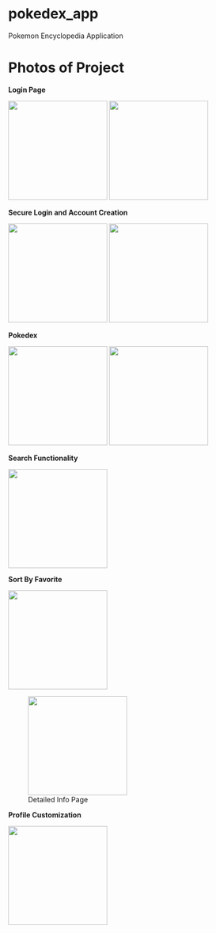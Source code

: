 # pokedex_app
Pokemon Encyclopedia Application

# Photos of Project

<p><strong>Login Page</strong></p>
<img src="https://github.com/user-attachments/assets/4ff751bf-2745-474f-8e14-971783e7a635" width="200">

<img src="https://github.com/user-attachments/assets/f94808c8-6658-4362-8152-cc76f799f6b9" width="200">
<br>

<p><strong>Secure Login and Account Creation</strong></p>
<img src="https://github.com/user-attachments/assets/13ff2f0c-c35a-4659-90dc-5c0d01e0dcaa" width="200">

<img src="https://github.com/user-attachments/assets/445a01a7-3d13-4779-bfea-52178e2fcb53" width="200">
<br>

<p><strong>Pokedex</strong></p>
<img src="https://github.com/user-attachments/assets/682ce47a-6139-42e9-b6e9-91dfa5381307" width="200">

<img src="https://github.com/user-attachments/assets/db13210c-300e-4a1b-9df9-9361e15c9705" width="200">
<br>

<p><strong>Search Functionality</strong></p>
<img src="https://github.com/user-attachments/assets/dfdb303e-faac-4a1e-90f6-e49c9e02813b" width="200">
<br>

<p><strong>Sort By Favorite</strong></p>
<img src="https://github.com/user-attachments/assets/7a6a94a8-dc1a-4fbc-acb9-df43a41130e7" width="200">

<figure>
  <img src="https://github.com/user-attachments/assets/8187cf82-8f9c-478a-a361-b188de029923" width="200">
  <figcaption>Detailed Info Page</figcaption>
</figure>

<p><strong>Profile Customization</strong></p>
<img src="https://github.com/user-attachments/assets/20f9bb24-89f7-4110-bfb3-aa8e7978fe16" width="200">
